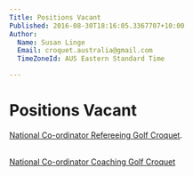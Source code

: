 ```yaml
---
Title: Positions Vacant
Published: 2016-08-30T18:16:05.3367707+10:00
Author:
  Name: Susan Linge
  Email: croquet.australia@gmail.com
  TimeZoneId: AUS Eastern Standard Time

---
```

# Positions Vacant

[National Co-ordinator Refereeing Golf Croquet](/pd-national-co-ordinator-refereeing-golf-croquet.pdf).

<br/>[National Co-ordinator Coaching Golf Croquet](/pd-national-co-ordinator-coaching-golf-croquet.pdf)
